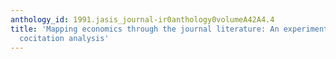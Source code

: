 ```yaml
---
anthology_id: 1991.jasis_journal-ir0anthology0volumeA42A4.4
title: 'Mapping economics through the journal literature: An experiment in journal
  cocitation analysis'
---
```

